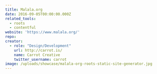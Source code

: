 ```yaml
---
title: Malala.org
date: 2016-09-05T00:00:00.000Z
related_tools:
  - roots
  - contentful
website: 'https://www.malala.org/'
repo:
creator:
  - role: "Design/Development"
    url: http://carrot.is/
    name: Carrot Creative
    twitter_username: carrot
image: /uploads/showcase/malala-org-roots-static-site-generator.jpg
---
```

